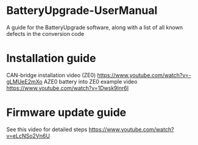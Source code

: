 # BatteryUpgrade-UserManual
A guide for the BatteryUpgrade software, along with a list of all known defects in the conversion code

# Installation guide
CAN-bridge installation video (ZE0) https://www.youtube.com/watch?v=-gLMUeE2mXo
AZE0 battery into ZE0 example video https://www.youtube.com/watch?v=1Dwsk9lnr6I

# Firmware update guide
See this video for detailed steps https://www.youtube.com/watch?v=eLcNSo2Vn6U
